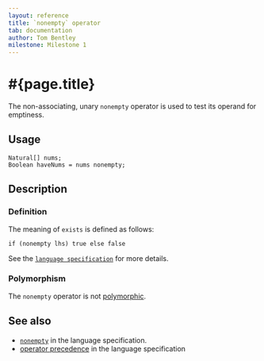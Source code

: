 ```yaml
---
layout: reference
title: `nonempty` operator
tab: documentation
author: Tom Bentley
milestone: Milestone 1
---
```


# #{page.title}

The non-associating, unary `nonempty` operator is used to test its operand for 
emptiness.

## Usage 

    Natural[] nums;
    Boolean haveNums = nums nonempty;

## Description

### Definition

The meaning of `exists` is defined as follows:

    if (nonempty lhs) true else false

See the [`language specification`](#{site.urls.spec}#nullvalues) for more details.

### Polymorphism

The `nonempty` operator is not [polymorphic](/documentation/reference/operator/operator-polymorphism). 

## See also

* [`nonempty`](#{site.urls.spec}#nullvalues) in the language specification.
* [operator precedence](#{site.urls.spec}#operatorprecedence) in the 
  language specification
